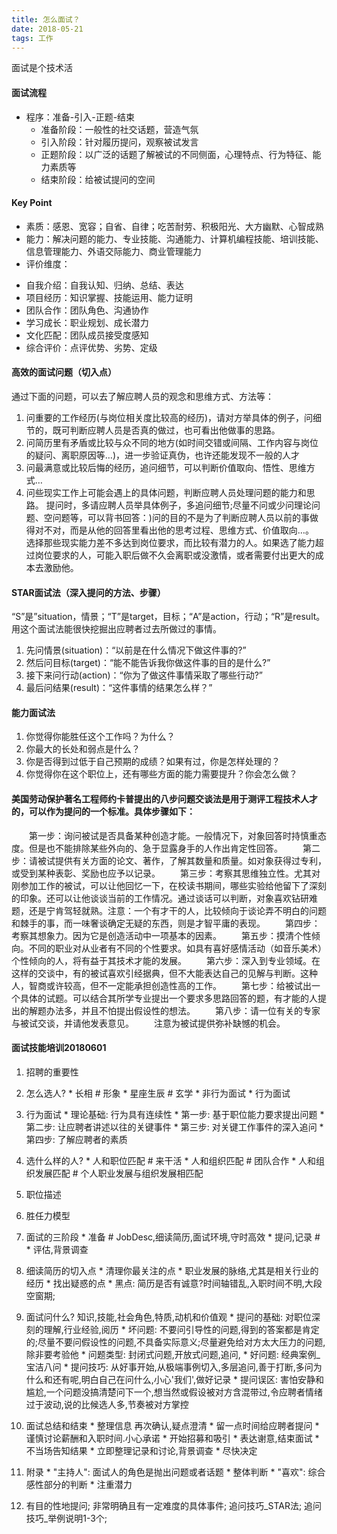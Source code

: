 ```yaml
---
title: 怎么面试？
date: 2018-05-21
tags: 工作
---
```


面试是个技术活
 <!-- more -->

#### 面试流程
 * 程序：准备-引入-正题-结束
    - 准备阶段：一般性的社交话题，营造气氛
    - 引入阶段：针对履历提问，观察被试发言
    - 正题阶段：以广泛的话题了解被试的不同侧面，心理特点、行为特征、能力素质等
    - 结束阶段：给被试提问的空间

#### Key Point
 * 素质：感恩、宽容；自省、自律；吃苦耐劳、积极阳光、大方幽默、心智成熟
 * 能力：解决问题的能力、专业技能、沟通能力、计算机编程技能、培训技能、信息管理能力、外语交际能力、商业管理能力
 * 评价维度：
  - 自我介绍：自我认知、归纳、总结、表达
  - 项目经历：知识掌握、技能运用、能力证明
  - 团队合作：团队角色、沟通协作
  - 学习成长：职业规划、成长潜力
  - 文化匹配：团队成员接受度感知
  - 综合评价：点评优势、劣势、定级

#### 高效的面试问题（切入点）
通过下面的问题，可以去了解应聘人员的观念和思维方式、方法等：
  1. 问重要的工作经历(与岗位相关度比较高的经历)，请对方举具体的例子，问细节的，既可判断应聘人员是否真的做过，也可看出他做事的思路。
  2. 问简历里有矛盾或比较与众不同的地方(如时间交错或间隔、工作内容与岗位的疑问、离职原因等…)，进一步验证真伪，也许还能发现不一般的人才
  3. 问最满意或比较后悔的经历，追问细节，可以判断价值取向、悟性、思维方式…
  4. 问些现实工作上可能会遇上的具体问题，判断应聘人员处理问题的能力和思路。
提问时，多请应聘人员举具体例子，多追问细节;尽量不问或少问理论问题、空问题等，可以背书回答：)问的目的不是为了判断应聘人员以前的事做得对不对，而是从他的回答里看出他的思考过程、思维方式、价值取向…。  
选择那些现实能力差不多达到岗位要求，而比较有潜力的人。如果选了能力超过岗位要求的人，可能入职后做不久会离职或没激情，或者需要付出更大的成本去激励他。

#### STAR面试法（深入提问的方法、步骤）
“S”是”situation，情景；“T”是target，目标；“A”是action，行动；“R”是result。
用这个面试法能很快挖掘出应聘者过去所做过的事情。
  1. 先问情景(situation)：“以前是在什么情况下做这件事的?”
  2. 然后问目标(target)：“能不能告诉我你做这件事的目的是什么?”
  3. 接下来问行动(action)：“你为了做这件事情采取了哪些行动?”
  4. 最后问结果(result)：“这件事情的结果怎么样？”

#### 能力面试法
  1. 你觉得你能胜任这个工作吗？为什么？
  2. 你最大的长处和弱点是什么？
  3. 你是否得到过低于自己预期的成绩？如果有过，你是怎样处理的？
  4. 你觉得你在这个职位上，还有哪些方面的能力需要提升？你会怎么做？

#### 美国劳动保护著名工程师约卡普提出的八步问题交谈法是用于测评工程技术人才的，可以作为提问的一个标准。具体步骤如下：

　　第一步：询问被试是否具备某种创造才能。一般情况下，对象回答时持慎重态度。但是也不能排除某些外向的、急于显露身手的人作出肯定性回答。
　　第二步：请被试提供有关方面的论文、著作，了解其数量和质量。如对象获得过专利，或受到某种表彰、奖励也应予以记录。
　　第三步：考察其思维独立性。尤其对刚参加工作的被试，可以让他回忆一下，在校读书期间，哪些实验给他留下了深刻的印象。还可以让他谈谈当前的工作情况。通过谈话可以判断，对象喜欢钻研难题，还是宁肯驾轻就熟。注意：一个有才干的人，比较倾向于谈论弄不明白的问题和棘手的事，而一味奢谈确定无疑的东西，则是才智平庸的表现。
　　第四步：考察其想象力。因为它是创造活动中一项基本的因素。
　　第五步：摸清个性倾向。不同的职业对从业者有不同的个性要求。如具有喜好感情活动（如音乐美术）个性倾向的人，将有益于其技术才能的发展。
　　第六步：深入到专业领域。在这样的交谈中，有的被试喜欢引经据典，但不大能表达自己的见解与判断。这种人，智商或许较高，但不一定能承担创造性高的工作。
　　第七步：给被试出一个具体的试题。可以结合其所学专业提出一个要求多思路回答的题，有才能的人提出的解题办法多，并且不怕提出假设性的想法。
　　第八步：请一位有关的专家与被试交谈，并请他发表意见。
　　注意为被试提供弥补缺憾的机会。

#### 面试技能培训20180601
  1. 招聘的重要性
  2. 怎么选人?
    * 长相 # 形象
    * 星座生辰 # 玄学
    * 非行为面试
    * 行为面试
  3. 行为面试
    * 理论基础: 行为具有连续性
    * 第一步: 基于职位能力要求提出问题
    * 第二步: 让应聘者讲述以往的关键事件
    * 第三步: 对关键工作事件的深入追问
    * 第四步: 了解应聘者的素质
  4. 选什么样的人?
    * 人和职位匹配 # 来干活
    * 人和组织匹配 # 团队合作
    * 人和组织发展匹配 # 个人职业发展与组织发展相匹配
  5. 职位描述
  6. 胜任力模型
  7. 面试的三阶段
    * 准备 # JobDesc,细读简历,面试环境,守时高效
    * 提问,记录 #
    * 评估,背景调查
  8. 细读简历的切入点
    * 清理你最关注的点
    * 职业发展的脉络,尤其是相关行业的经历
    * 找出疑惑的点
    * 黑点: 简历是否有诚意?时间轴错乱,入职时间不明,大段空窗期;
  9. 面试问什么? 知识,技能,社会角色,特质,动机和价值观
    * 提问的基础: 对职位深刻的理解,行业经验,阅历
    * 坏问题: 不要问引导性的问题,得到的答案都是肯定的;尽量不要问假设性的问题,不具备实际意义;尽量避免给对方太大压力的问题,除非要考验他
    * 问题类型: 封闭式问题,开放式问题,追问,
    * 好问题: 经典案例_宝洁八问
    * 提问技巧: 从好事开始,从极端事例切入,多层追问,善于打断,多问为什么和还有呢,明白自己在问什么,小心'我们',做好记录
    * 提问误区: 害怕安静和尴尬,一个问题没搞清楚问下一个,想当然或假设被对方含混带过,令应聘者情绪过于波动,说的比候选人多,节奏被对方掌控
  10. 面试总结和结束
    * 整理信息 再次确认,疑点澄清
    * 留一点时间给应聘者提问
    * 谨慎讨论薪酬和入职时间.小心承诺
    * 开始招募和吸引
    * 表达谢意,结束面试
    * 不当场告知结果
    * 立即整理记录和讨论,背景调查
    * 尽快决定
  99. 附录
    * "主持人": 面试人的角色是抛出问题或者话题
    * 整体判断
    * "喜欢": 综合感性部分的判断
    * 注重潜力

  999. 有目的性地提问; 非常明确且有一定难度的具体事件; 追问技巧_STAR法; 追问技巧_举例说明1-3个;
